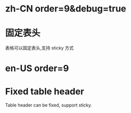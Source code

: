 # zh-CN order=9&debug=true

# 固定表头

表格可以固定表头,支持 sticky 方式

# en-US order=9

# Fixed table header

Table header can be fixed, support sticky.
